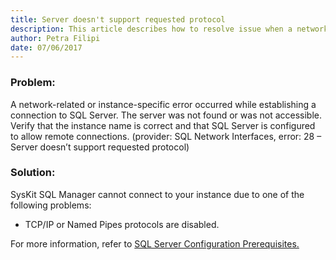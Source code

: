 ```yaml
---
title: Server doesn't support requested protocol
description: This article describes how to resolve issue when a network-related or instance-specific error occurred while establishing a connection to SQL Server.
author: Petra Filipi
date: 07/06/2017
---
```

### Problem:

A network-related or instance-specific error occurred while establishing a connection to SQL Server. The server was not found or was not accessible. Verify that the instance name is correct and that SQL Server is configured to allow remote connections. (provider: SQL Network Interfaces, error: 28 – Server doesn’t support requested protocol)

### Solution:

SysKit SQL Manager cannot connect to your instance due to one of the following problems:

* TCP/IP or Named Pipes protocols are disabled.

For more information, refer to [SQL Server Configuration Prerequisites.](#internal/requirements/sql-server-configuration)